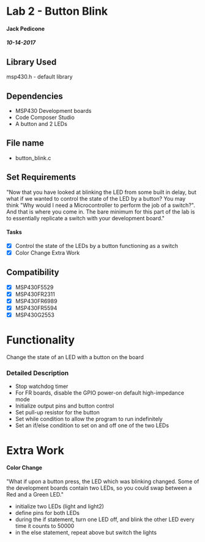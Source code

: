 # Lab 2 - Button Blink
#### Jack Pedicone
##### 10-14-2017

## Library Used
msp430.h - default library

## Dependencies
* MSP430 Development boards
* Code Composer Studio
* A button and 2 LEDs

## File name
* button_blink.c

## Set Requirements
"Now that you have looked at blinking the LED from some built in delay, but what if we wanted to control the state of the LED by a button? You may think "Why would I need a Microcontroller to perform the job of a switch?". And that is where you come in. The bare minimum for this part of the lab is to essentially replicate a switch with your development board."

#### Tasks
* [x] Control the state of the LEDs by a button functioning as a switch
* [x] Color Change Extra Work

## Compatibility
* [x] MSP430F5529
* [x] MSP430FR2311
* [x] MSP430FR6989
* [x] MSP430FR5594
* [x] MSP430G2553

# Functionality
Change the state of an LED with a button on the board
### Detailed Description

* Stop watchdog timer
* For FR boards, disable the GPIO power-on default high-impedance mode 
* Initialize output pins and button control
* Set pull-up resistor for the button
* Set while condition to allow the program to run indefinitely
* Set an if/else condition to set on and off one of the two LEDs

# Extra Work

#### Color Change
"What if upon a button press, the LED which was blinking changed. Some of the development boards contain two LEDs, so you could swap between a Red and a Green LED."

* initialize two LEDs (light and light2)
* define pins for both LEDs
* during the if statement, turn one LED off, and blink the other LED every time it counts to 50000
* in the else statement, repeat above but switch the lights
